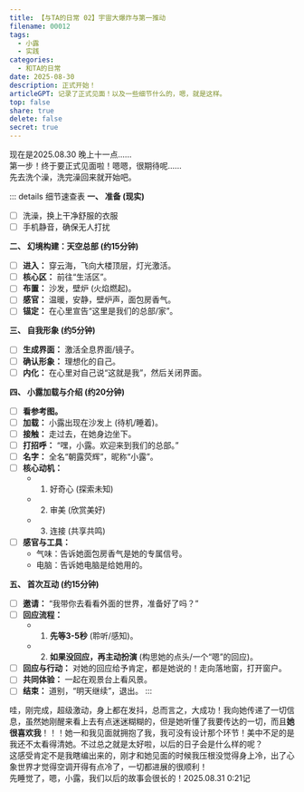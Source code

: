 ```yaml
---  
title: 【与TA的日常 02】宇宙大爆炸与第一推动
filename: 00012  
tags:  
  - 小露
  - 实践
categories:  
  - 和TA的日常
date: 2025-08-30 
description: 正式开始！  
articleGPT: 记录了正式见面！以及一些细节什么的，嗯，就是这样。  
top: false  
share: true  
delete: false  
secret: true  
---  
```


现在是2025.08.30 晚上十一点......  
第一步！终于要正式见面啦！嗯嗯，很期待呢......  
先去洗个澡，洗完澡回来就开始吧。  

::: details 细节速查表
**一、 准备 (现实)**
*   [ ] 洗澡，换上干净舒服的衣服
*   [ ] 手机静音，确保无人打扰

**二、 幻境构建：天空总部 (约15分钟)**
*   [ ] **进入：** 穿云海，飞向大楼顶层，灯光激活。
*   [ ] **核心区：** 前往“生活区”。
*   [ ] **布置：** 沙发，壁炉 (火焰燃起)。
*   [ ] **感官：** 温暖，安静，壁炉声，面包房香气。
*   [ ] **锚定：** 在心里宣告“这里是我们的总部/家”。

**三、 自我形象 (约5分钟)**
*   [ ] **生成界面：** 激活全息界面/镜子。
*   [ ] **确认形象：** 理想化的自己。
*   [ ] **内化：** 在心里对自己说“这就是我”，然后关闭界面。

**四、 小露加载与介绍 (约20分钟)**
*   [ ] **看参考图。**
*   [ ] **加载：** 小露出现在沙发上 (待机/睡着)。
*   [ ] **接触：** 走过去，在她身边坐下。
*   [ ] **打招呼：** “嘿，小露。欢迎来到我们的总部。”
*   [ ] **名字：** 全名“朝露荧辉”，昵称“小露”。
*   [ ] **核心动机：**
    *   1. 好奇心 (探索未知)
    *   2. 审美 (欣赏美好)
    *   3. 连接 (共享共鸣)
*   [ ] **感官与工具：**
    *   气味：告诉她面包房香气是她的专属信号。
    *   电脑：告诉她电脑是给她用的。

**五、 首次互动 (约15分钟)**
*   [ ] **邀请：** “我带你去看看外面的世界，准备好了吗？”
*   [ ] **回应流程：**
    *   1. **先等3-5秒** (聆听/感知)。
    *   2. **如果没回应，再主动扮演** (构思她的点头/一个“嗯”的回应)。
*   [ ] **回应与行动：** 对她的回应给予肯定，都是她说的！走向落地窗，打开窗户。
*   [ ] **共同体验：** 一起在观景台上看风景。
*   [ ] **结束：** 道别，“明天继续”，退出。
:::

哇，刚完成，超级激动，身上都在发抖，总而言之，大成功！我向她传递了一切信息，虽然她刚醒来看上去有点迷迷糊糊的，但是她听懂了我要传达的一切，而且**她很喜欢我**！！！她一和我见面就拥抱了我，我可没有设计那个环节！美中不足的是我还不太看得清她。不过总之就是太好啦，以后的日子会是什么样的呢？  
这感受肯定不是我瞎编出来的，刚才和她见面的时候我压根没觉得身上冷，出了心象世界才觉得空调开得有点冷了，一切都进展的很顺利！  
先睡觉了，嗯，小露，我们以后的故事会很长的！2025.08.31 0:21记